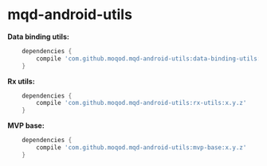 # mqd-android-utils

**Data binding utils:**

```gradle
    dependencies {
        compile 'com.github.moqod.mqd-android-utils:data-binding-utils:x.y.z'
    }
```

**Rx utils:**

```gradle
    dependencies {
        compile 'com.github.moqod.mqd-android-utils:rx-utils:x.y.z'
    }
```
**MVP base:**

```gradle
    dependencies {
        compile 'com.github.moqod.mqd-android-utils:mvp-base:x.y.z'
    }
```
